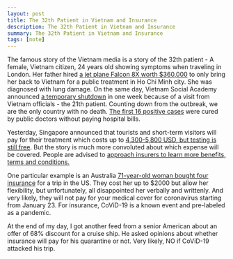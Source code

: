 ```yaml
---
layout: post
title: The 32th Patient in Vietnam and Insurance
description: The 32th Patient in Vietnam and Insurance
summary: The 32th Patient in Vietnam and Insurance
tags: [note]
---
```


The famous story of the Vietnam media is a story of the 32th patient - A female, Vietnam citizen, 24 years old showing symptoms when traveling in London. Her father hired [a jet plane Falcon 8X worth $360,000](https://www.google.com/url?q=https%3A%2F%2Ftuoitre.vn%2Fgia-thue-chuyen-bay-rieng-dua-benh-nhan-covid-19-thu-32-ve-vn-khoang-8-3-ti-dong-20200310200433385.htm&sa=D&sntz=1&usg=AFQjCNE6HjaJdkX8i34DwrN0pGMj5l1KQw) to only bring her back to Vietnam for a public treatment in Ho Chi Minh city. She was diagnosed with lung damage. On the same day, Vietnam Social Academy announced [a temporary shutdown](https://www.google.com/url?q=https%3A%2F%2Ftuoitre.vn%2Fgia-thue-chuyen-bay-rieng-dua-benh-nhan-covid-19-thu-32-ve-vn-khoang-8-3-ti-dong-20200310200433385.htm&sa=D&sntz=1&usg=AFQjCNE6HjaJdkX8i34DwrN0pGMj5l1KQw) in one week because of a visit from Vietnam officials - the 21th patient. Counting down from the outbreak, we are the only country with no death. [The first 16 positive cases](https://www.google.com/url?q=https%3A%2F%2Fwww.aljazeera.com%2Fnews%2F2020%2F02%2Finfected-patients-vietnam-cured-coronavirus-miracle-200228035007608.html&sa=D&sntz=1&usg=AFQjCNFv76wcR3_v4KzQJrSZE_gB10VQgw) were cured by public doctors without paying hospital bills.



Yesterday, Singapore announced that tourists and short-term visitors will pay for their treatment which costs up to [4,300-5,800 USD, but testing is still free](https://www.google.com/url?q=https%3A%2F%2Fthanhnien.vn%2Fthe-gioi%2Fsingapore-het-dieu-tri-mien-phi-cho-nguoi-nuoc-ngoai-nhiem-covid-19-1193650.html&sa=D&sntz=1&usg=AFQjCNHeJGXIrNXcrPqjKB-cnIBpt9Nu4A). But the story is much more convoluted about which expense will be covered. People are advised to [approach insurers to learn more benefits, terms and conditions.](https://www.google.com/url?q=https%3A%2F%2Fwww.straitstimes.com%2Fsingapore%2Fhealth%2Fcoronavirus-government-to-foot-bills-of-infected-patients-at-public-hospitals&sa=D&sntz=1&usg=AFQjCNE7djqQvL_pIO7vYBQfKeXUqJjxOQ)



One particular example is an Australia [71-year-old woman bought four insurance](https://www.google.com/url?q=https%3A%2F%2Fwww.abc.net.au%2Fnews%2F2020-03-06%2Fcoronavirus-covid-19-travel-insurance-exclusion-confusion%2F12027638&sa=D&sntz=1&usg=AFQjCNGxslqtT5x1qg14wpwHgXqgfchODQ) for a trip in the US. They cost her up to $2000 but allow her flexibility, but unfortunately, all disappointed her verbally and writtenly. And very likely, they will not pay for your medical cover for coronavirus starting from January 23. For insurance, CoViD-19 is a known event and pre-labeled as a pandemic.



At the end of my day, I got another feed from a senior American about an offer of 68% discount for a cruise ship. He asked opinions about whether insurance will pay for his quarantine or not. Very likely, NO if CoViD-19 attacked his trip.
